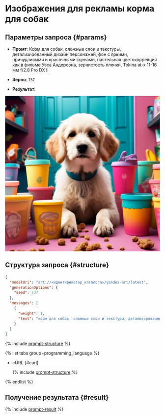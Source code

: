 # Изображения для рекламы корма для собак

## Параметры запроса {#params}

* **Промт**: Корм для собак, сложные слои и текстуры, детализированный дизайн персонажей, фон с яркими, причудливыми и красочными сценами, пастельная цветокоррекция как в фильме Уэса Андерсона, зернистость пленки, Tokina at-x 11-16 мм f/2.8 Pro DX II

* **Зерно**: `737`

* **Результат**:

![marketing-food](../../../_assets/yandexgpt/marketing-food.jpeg)

## Структура запроса {#structure}

```json
{
  "modelUri": "art://<идентификатор_каталога>/yandex-art/latest",
  "generationOptions": {
    "seed": 737
  },
  "messages": [
    {
      "weight": 1,
      "text": "корм для собак, сложные слои и текстуры, детализированный дизайн персонажей, фон с яркими, причудливыми и красочными сценами, пастельная цветокоррекция как в фильме Уэса Андерсона, зернистость пленки, tokina at-x 11-16 мм f/2.8 pro dx ii"
    }
  ]
}
```

{% include [prompt-structure](../../../_includes/foundation-models/yandexart/api-parameters.md) %}

{% list tabs group=programming_language %}

- cURL {#curl}

  {% include [prompt-structure](../../../_includes/foundation-models/yandexart/prompt-request.md) %}

{% endlist %}

## Получение результата {#result}

{% include [prompt-result](../../../_includes/foundation-models/yandexart/prompt-result.md) %}
